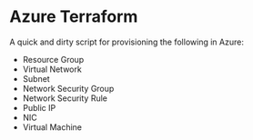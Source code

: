 # Azure Terraform
A quick and dirty script for provisioning the following in Azure:
- Resource Group
- Virtual Network
- Subnet
- Network Security Group
- Network Security Rule
- Public IP
- NIC
- Virtual Machine